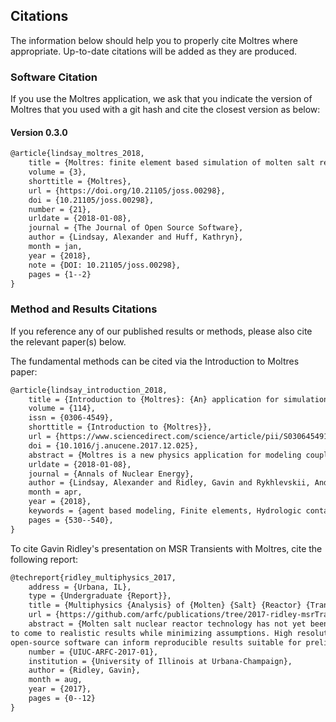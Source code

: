 ## Citations

The information below should help you to properly cite Moltres where appropriate.
Up-to-date citations will be added as they are produced. 

### Software Citation

If you use the Moltres application, we ask that you indicate the version of Moltres that you used with a git hash and cite the closest version as below:


#### Version 0.3.0

```tex
@article{lindsay_moltres_2018,
    title = {Moltres: finite element based simulation of molten salt reactors},
    volume = {3},
    shorttitle = {Moltres},
    url = {https://doi.org/10.21105/joss.00298},
    doi = {10.21105/joss.00298},
    number = {21},
    urldate = {2018-01-08},
    journal = {The Journal of Open Source Software},
    author = {Lindsay, Alexander and Huff, Kathryn},
    month = jan,
    year = {2018},
    note = {DOI: 10.21105/joss.00298},
    pages = {1--2}
}
```



### Method and Results Citations

If you reference any of our published results or methods, please also cite the
relevant paper(s) below.  

The fundamental methods can be cited via the Introduction to Moltres paper:

```tex
@article{lindsay_introduction_2018,
    title = {Introduction to {Moltres}: {An} application for simulation of {Molten} {Salt} {Reactors}},
    volume = {114},
    issn = {0306-4549},
    shorttitle = {Introduction to {Moltres}},
    url = {https://www.sciencedirect.com/science/article/pii/S0306454917304760},
    doi = {10.1016/j.anucene.2017.12.025},
    abstract = {Moltres is a new physics application for modeling coupled physics in fluid-fuelled, molten salt reactors. This paper describes its neutronics model, thermal hydraulics model, and their coupling in the MOOSE framework. Neutron and precursor equations are implemented using an action system that allows use of an arbitrary number of groups with no change in the input card. Results for many-channel configurations in 2D-axisymmetric and 3D coordinates are presented and compared against other coupled models as well as the Molten Salt Reactor Experiment.},
    urldate = {2018-01-08},
    journal = {Annals of Nuclear Energy},
    author = {Lindsay, Alexander and Ridley, Gavin and Rykhlevskii, Andrei and Huff, Kathryn},
    month = apr,
    year = {2018},
    keywords = {agent based modeling, Finite elements, Hydrologic contaminant transport, Molten Salt Reactors, MOOSE, Multiphysics, nuclear engineering, Nuclear fuel cycle, Object orientation, Parallel computing, Reactor physics, repository, Simulation, Systems analysis},
    pages = {530--540},
}
```

To cite Gavin Ridley's presentation on MSR Transients with Moltres, cite the following report:

```tex
@techreport{ridley_multiphysics_2017,
    address = {Urbana, IL},
    type = {Undergraduate {Report}},
    title = {Multiphysics {Analysis} of {Molten} {Salt} {Reactor} {Transients}},
    url = {https://github.com/arfc/publications/tree/2017-ridley-msrTransients},
    abstract = {Molten salt nuclear reactor technology has not yet been constructed for industrial scale. High fidelity simulation capability of both transients and steady-state behavior must be developed for reactor licensing. The simulations should make use of high performance computing (HPC) in order
to come to realistic results while minimizing assumptions. High resolution simulation of limiting reactor transients using
open-source software can inform reproducible results suitable for preliminary licensing activity. We present example results of the new code.},
    number = {UIUC-ARFC-2017-01},
    institution = {University of Illinois at Urbana-Champaign},
    author = {Ridley, Gavin},
    month = aug,
    year = {2017},
    pages = {0--12}
}
```
